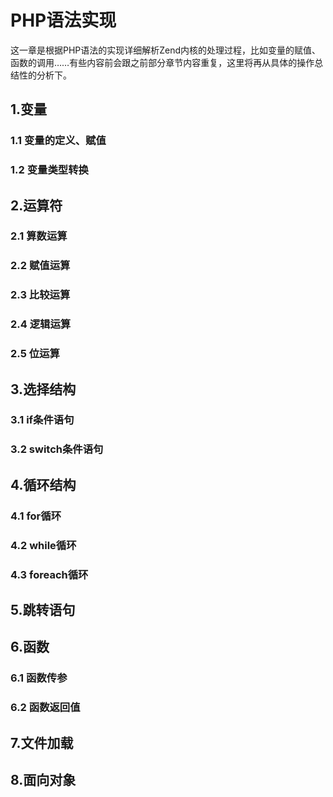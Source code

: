 # PHP语法实现
这一章是根据PHP语法的实现详细解析Zend内核的处理过程，比如变量的赋值、函数的调用……有些内容前会跟之前部分章节内容重复，这里将再从具体的操作总结性的分析下。

## 1.变量
### 1.1 变量的定义、赋值
### 1.2 变量类型转换

## 2.运算符
### 2.1 算数运算
### 2.2 赋值运算
### 2.3 比较运算
### 2.4 逻辑运算
### 2.5 位运算

## 3.选择结构
### 3.1 if条件语句
### 3.2 switch条件语句

## 4.循环结构
### 4.1 for循环
### 4.2 while循环
### 4.3 foreach循环

## 5.跳转语句

## 6.函数
### 6.1 函数传参
### 6.2 函数返回值

## 7.文件加载

## 8.面向对象


